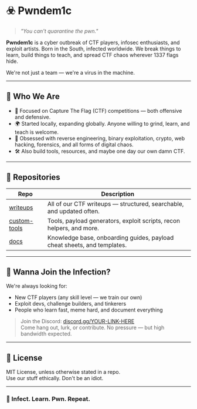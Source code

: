 # ☣️ Pwndem1c

> _"You can't quarantine the pwn."_

**Pwndem1c** is a cyber outbreak of CTF players, infosec enthusiasts, and exploit artists. Born in the South, infected worldwide. We break things to learn, build things to teach, and spread CTF chaos wherever 1337 flags hide.

We're not just a team — we're a virus in the machine.

---

## 🧬 Who We Are

- 🎯 Focused on Capture The Flag (CTF) competitions — both offensive and defensive.
- 🌍 Started locally, expanding globally. Anyone willing to grind, learn, and teach is welcome.
- 🧠 Obsessed with reverse engineering, binary exploitation, crypto, web hacking, forensics, and all forms of digital chaos.
- 🛠️ Also build tools, resources, and maybe one day our own damn CTF.

---

## 📁 Repositories

| Repo | Description |
|------|-------------|
| [writeups](https://github.com/pwndem1c/writeups) | All of our CTF writeups — structured, searchable, and updated often. |
| [custom-tools](https://github.com/pwndem1c/custom-tools) | Tools, payload generators, exploit scripts, recon helpers, and more. |
| [docs](https://github.com/pwndem1c/docs) | Knowledge base, onboarding guides, payload cheat sheets, and templates. |

---

## 🧠 Wanna Join the Infection?

We're always looking for:
- New CTF players (any skill level — we train our own)
- Exploit devs, challenge builders, and tinkerers
- People who learn fast, meme hard, and document everything

> Join the Discord: [discord.gg/YOUR-LINK-HERE](https://discord.gg/3htneMY5g9)  
> Come hang out, lurk, or contribute. No pressure — but high bandwidth expected.

---

## 📜 License

MIT License, unless otherwise stated in a repo.  
Use our stuff ethically. Don't be an idiot.

---

### 💉 Infect. Learn. Pwn. Repeat.
